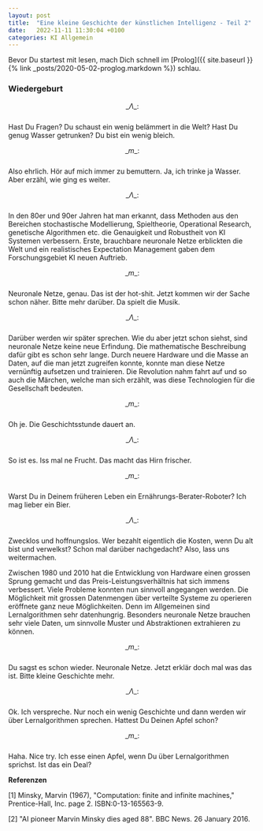 ```yaml
---
layout: post
title:  "Eine kleine Geschichte der künstlichen Intelligenz - Teil 2"
date:   2022-11-11 11:30:04 +0100
categories: KI Allgemein
---
```


<!-- Mathjax Support -->
<script type="text/javascript" async
  src="https://cdn.mathjax.org/mathjax/latest/MathJax.js?config=TeX-MML-AM_CHTML">
</script>

Bevor Du startest mit lesen, mach Dich schnell im [Prolog]({{ site.baseurl }}{% link _posts/2020-05-02-proglog.markdown %}) schlau.

### Wiedergeburt

$$ \_\Lambda\_:$$  
Hast Du Fragen? Du schaust ein wenig belämmert in die Welt? Hast Du genug Wasser
getrunken? Du bist ein wenig bleich.

$$ \_m\_:$$   
Also ehrlich. Hör auf mich immer zu bemuttern. Ja, ich trinke ja Wasser. Aber erzähl, wie ging es weiter.

$$ \_\Lambda\_:$$  
In den 80er und 90er Jahren hat man erkannt, dass Methoden aus den Bereichen stochastische Modellierung,
Spieltheorie, Operational Research, genetische Algorithmen etc. die Genauigkeit und Robustheit von KI Systemen
verbessern. Erste, brauchbare neuronale Netze erblickten die Welt und ein realistisches Expectation Management
gaben dem Forschungsgebiet KI neuen Auftrieb.

$$ \_m\_:$$  
Neuronale Netze, genau. Das ist der hot-shit. Jetzt kommen wir der Sache schon näher. Bitte mehr darüber. 
Da spielt die Musik.


$$ \_\Lambda\_:$$  
Darüber werden wir später sprechen. Wie du aber jetzt schon siehst, sind neuronale Netze keine neue Erfindung.
Die mathematische Beschreibung dafür gibt es schon sehr lange. Durch neuere Hardware und die Masse an Daten, auf
die man jetzt zugreifen konnte, konnte man diese Netze vernünftig aufsetzen und trainieren. 
Die Revolution nahm fahrt auf und so auch die Märchen, welche man sich erzählt, was diese Technologien 
für die Gesellschaft bedeuten.

$$ \_m\_:$$  
Oh je. Die Geschichtsstunde dauert an.

$$ \_\Lambda\_:$$  
So ist es. Iss mal ne Frucht. Das macht das Hirn frischer.

$$ \_m\_:$$  
Warst Du in Deinem früheren Leben ein Ernährungs-Berater-Roboter? Ich mag lieber ein Bier.

$$ \_\Lambda\_:$$  
Zwecklos und hoffnungslos. Wer bezahlt eigentlich die Kosten, wenn Du alt bist und verwelkst?
Schon mal darüber nachgedacht? Also, lass uns weitermachen.


Zwischen 1980 und 2010 hat die Entwicklung von Hardware einen grossen Sprung gemacht und das
Preis-Leistungsverhältnis hat sich immens verbessert. Viele Probleme konnten nun
sinnvoll angegangen werden. Die Möglichkeit mit grossen Datenmengen über verteilte Systeme zu operieren
eröffnete ganz neue Möglichkeiten. Denn im Allgemeinen sind Lernalgorithmen sehr datenhungrig.
Besonders neuronale Netze brauchen sehr viele Daten, um sinnvolle Muster und
Abstraktionen extrahieren zu können.

$$ \_m\_:$$  
Du sagst es schon wieder. Neuronale Netze. Jetzt erklär doch mal was das ist. Bitte kleine
Geschichte mehr.

$$ \_\Lambda\_:$$  
Ok. Ich verspreche. Nur noch ein wenig Geschichte und dann werden wir über Lernalgorithmen
sprechen. Hattest Du Deinen Apfel schon?

$$ \_m\_:$$  
Haha. Nice try. Ich esse einen Apfel, wenn Du über Lernalgorithmen sprichst. Ist das
ein Deal?







**Referenzen**  

[1] Minsky, Marvin (1967), "Computation: finite and infinite machines," Prentice-Hall, Inc. page 2. ISBN:0-13-165563-9.

[2] "AI pioneer Marvin Minsky dies aged 88". BBC News. 26 January 2016.
